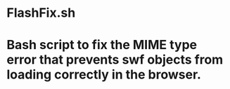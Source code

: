 # FlashFix.sh

# Bash script to fix the MIME type error that prevents swf objects from loading correctly in the browser.
